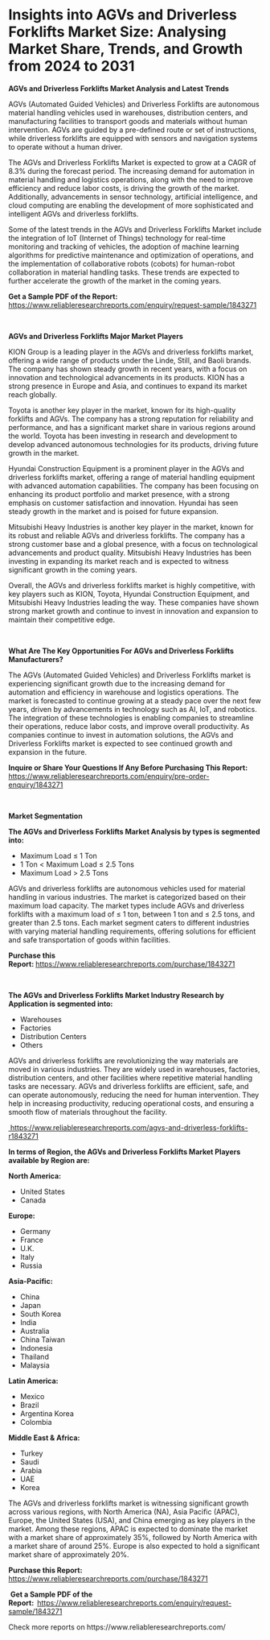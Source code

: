 <p><h1>Insights into AGVs and Driverless Forklifts Market Size: Analysing Market Share, Trends, and Growth from 2024 to 2031</h1></p><p><strong>AGVs and Driverless Forklifts Market Analysis and Latest Trends</strong></p>
<p><p>AGVs (Automated Guided Vehicles) and Driverless Forklifts are autonomous material handling vehicles used in warehouses, distribution centers, and manufacturing facilities to transport goods and materials without human intervention. AGVs are guided by a pre-defined route or set of instructions, while driverless forklifts are equipped with sensors and navigation systems to operate without a human driver.</p><p>The AGVs and Driverless Forklifts Market is expected to grow at a CAGR of 8.3% during the forecast period. The increasing demand for automation in material handling and logistics operations, along with the need to improve efficiency and reduce labor costs, is driving the growth of the market. Additionally, advancements in sensor technology, artificial intelligence, and cloud computing are enabling the development of more sophisticated and intelligent AGVs and driverless forklifts.</p><p>Some of the latest trends in the AGVs and Driverless Forklifts Market include the integration of IoT (Internet of Things) technology for real-time monitoring and tracking of vehicles, the adoption of machine learning algorithms for predictive maintenance and optimization of operations, and the implementation of collaborative robots (cobots) for human-robot collaboration in material handling tasks. These trends are expected to further accelerate the growth of the market in the coming years.</p></p>
<p><strong>Get a Sample PDF of the Report:&nbsp;</strong> <a href="https://www.reliableresearchreports.com/enquiry/request-sample/1843271">https://www.reliableresearchreports.com/enquiry/request-sample/1843271</a></p>
<p>&nbsp;</p>
<p><strong>AGVs and Driverless Forklifts Major Market Players</strong></p>
<p><p>KION Group is a leading player in the AGVs and driverless forklifts market, offering a wide range of products under the Linde, Still, and Baoli brands. The company has shown steady growth in recent years, with a focus on innovation and technological advancements in its products. KION has a strong presence in Europe and Asia, and continues to expand its market reach globally.</p><p>Toyota is another key player in the market, known for its high-quality forklifts and AGVs. The company has a strong reputation for reliability and performance, and has a significant market share in various regions around the world. Toyota has been investing in research and development to develop advanced autonomous technologies for its products, driving future growth in the market.</p><p>Hyundai Construction Equipment is a prominent player in the AGVs and driverless forklifts market, offering a range of material handling equipment with advanced automation capabilities. The company has been focusing on enhancing its product portfolio and market presence, with a strong emphasis on customer satisfaction and innovation. Hyundai has seen steady growth in the market and is poised for future expansion.</p><p>Mitsubishi Heavy Industries is another key player in the market, known for its robust and reliable AGVs and driverless forklifts. The company has a strong customer base and a global presence, with a focus on technological advancements and product quality. Mitsubishi Heavy Industries has been investing in expanding its market reach and is expected to witness significant growth in the coming years.</p><p>Overall, the AGVs and driverless forklifts market is highly competitive, with key players such as KION, Toyota, Hyundai Construction Equipment, and Mitsubishi Heavy Industries leading the way. These companies have shown strong market growth and continue to invest in innovation and expansion to maintain their competitive edge.</p></p>
<p>&nbsp;</p>
<p><strong>What Are The Key Opportunities For AGVs and Driverless Forklifts Manufacturers?</strong></p>
<p><p>The AGVs (Automated Guided Vehicles) and Driverless Forklifts market is experiencing significant growth due to the increasing demand for automation and efficiency in warehouse and logistics operations. The market is forecasted to continue growing at a steady pace over the next few years, driven by advancements in technology such as AI, IoT, and robotics. The integration of these technologies is enabling companies to streamline their operations, reduce labor costs, and improve overall productivity. As companies continue to invest in automation solutions, the AGVs and Driverless Forklifts market is expected to see continued growth and expansion in the future.</p></p>
<p><strong>Inquire or Share Your Questions If Any Before Purchasing This Report:</strong> <a href="https://www.reliableresearchreports.com/enquiry/pre-order-enquiry/1843271">https://www.reliableresearchreports.com/enquiry/pre-order-enquiry/1843271</a></p>
<p>&nbsp;</p>
<p><strong>Market Segmentation</strong></p>
<p><strong>The AGVs and Driverless Forklifts Market Analysis by types is segmented into:</strong></p>
<p><ul><li>Maximum Load ≤ 1 Ton</li><li>1 Ton < Maximum Load ≤ 2.5 Tons</li><li>Maximum Load > 2.5 Tons</li></ul></p>
<p><p>AGVs and driverless forklifts are autonomous vehicles used for material handling in various industries. The market is categorized based on their maximum load capacity. The market types include AGVs and driverless forklifts with a maximum load of ≤ 1 ton, between 1 ton and ≤ 2.5 tons, and greater than 2.5 tons. Each market segment caters to different industries with varying material handling requirements, offering solutions for efficient and safe transportation of goods within facilities.</p></p>
<p><strong>Purchase this Report:&nbsp;</strong><a href="https://www.reliableresearchreports.com/purchase/1843271">https://www.reliableresearchreports.com/purchase/1843271</a></p>
<p>&nbsp;</p>
<p><strong>The AGVs and Driverless Forklifts Market Industry Research by Application is segmented into:</strong></p>
<p><ul><li>Warehouses</li><li>Factories</li><li>Distribution Centers</li><li>Others</li></ul></p>
<p><p>AGVs and driverless forklifts are revolutionizing the way materials are moved in various industries. They are widely used in warehouses, factories, distribution centers, and other facilities where repetitive material handling tasks are necessary. AGVs and driverless forklifts are efficient, safe, and can operate autonomously, reducing the need for human intervention. They help in increasing productivity, reducing operational costs, and ensuring a smooth flow of materials throughout the facility.</p></p>
<p><a href="https://www.reliableresearchreports.com/agvs-and-driverless-forklifts-r1843271">&nbsp;https://www.reliableresearchreports.com/agvs-and-driverless-forklifts-r1843271</a></p>
<p><strong>In terms of Region, the AGVs and Driverless Forklifts Market Players available by Region are:</strong></p>
<p>
    <p> <strong> North America: </strong>
        <ul>
            <li>United States</li>
            <li>Canada</li>
        </ul>
        </p> 
    <p> <strong> Europe: </strong>
        <ul>
            <li>Germany</li>
            <li>France</li>
            <li>U.K.</li>
            <li>Italy</li>
            <li>Russia</li>
        </ul>
        </p> 
    <p> <strong> Asia-Pacific: </strong>
        <ul>
            <li>China</li>
            <li>Japan</li>
            <li>South Korea</li>
            <li>India</li>
            <li>Australia</li>
            <li>China Taiwan</li>
            <li>Indonesia</li>
            <li>Thailand</li>
            <li>Malaysia</li>
        </ul>
        </p> 
    <p> <strong> Latin America: </strong>
        <ul>
            <li>Mexico</li>
            <li>Brazil</li>
            <li>Argentina Korea</li>
            <li>Colombia</li>
        </ul>
        </p> 
    <p> <strong> Middle East & Africa: </strong>
        <ul>
            <li>Turkey</li>
            <li>Saudi</li>
            <li>Arabia</li>
            <li>UAE</li>
            <li>Korea</li>
        </ul>
    </p>
    </p>
<p><p>The AGVs and driverless forklifts market is witnessing significant growth across various regions, with North America (NA), Asia Pacific (APAC), Europe, the United States (USA), and China emerging as key players in the market. Among these regions, APAC is expected to dominate the market with a market share of approximately 35%, followed by North America with a market share of around 25%. Europe is also expected to hold a significant market share of approximately 20%.</p></p>
<p><strong>Purchase this Report: </strong><a href="https://www.reliableresearchreports.com/purchase/1843271">https://www.reliableresearchreports.com/purchase/1843271</a></p>
<p>&nbsp;<strong>Get a Sample PDF of the Report:&nbsp;&nbsp;</strong><a href="https://www.reliableresearchreports.com/enquiry/request-sample/1843271">https://www.reliableresearchreports.com/enquiry/request-sample/1843271</a></p>
<p><strong></strong></p>
<p>Check more reports on https://www.reliableresearchreports.com/</p>